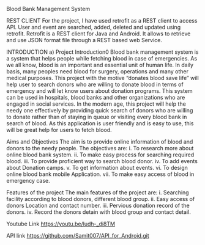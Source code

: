 Blood Bank Management System

REST CLIENT
For the project, I have used retrofit as a REST client to access API. User and event are searched, added, deleted and updated using retrofit. Retrofit is a REST client for Java and Android. It allows to retrieve and use JSON format file through a REST based web Service.

INTRODUCTION
a) Project Introduction0
Blood bank management system is a system that helps people while fetching blood in case of emergencies. As we all know, blood is an important and essential unit of human life. In daily basis, many peoples need blood for surgery, operations and many other medical purposes. This project with the motive “donates blood save life” will help user to search donors who are willing to donate blood in terms of emergency and will let know users about donation programs. This system can be used in hospitals, blood banks and other organizations who are engaged in social services.
In the modern age, this project will help the needy one effectively by providing quick search of donors who are willing to donate rather than of staying in queue or visiting every blood bank in search of blood. As this application is user friendly and is easy to use, this will be great help for users to fetch blood. 

Aims and Objectives
The aim is to provide online information of blood and donors to the needy people.
The objectives are:
i.	 To research more about online blood bank system.
ii.	 To make easy process for searching required blood.
iii. To provide proficient way to search blood donor.
iv.  To add events about Donation camps.
v.	 To get information about events.
vi.	 To design online blood bank mobile Application. 
vii. To make easy access of blood in emergency case.

Features of the project
The main features of the project are:
i.   Searching facility according to blood donors, different blood group.
ii.  Easy access of donors Location and contact number.
iii. Pervious donation record of the donors.
iv.  Record the donors detain with blood group and contact detail.

Youtube Link
https://youtu.be/ludh-_di8TM

API link
https://github.com/Samit007/API_for_Android.git




